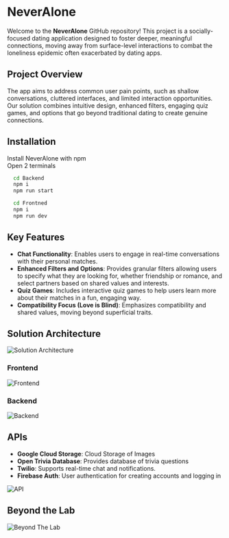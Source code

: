 # NeverAlone

Welcome to the **NeverAlone** GitHub repository! This project is a socially-focused dating application designed to foster deeper, meaningful connections, moving away from surface-level interactions to combat the loneliness epidemic often exacerbated by dating apps.

## Project Overview

The app aims to address common user pain points, such as shallow conversations, cluttered interfaces, and limited interaction opportunities. Our solution combines intuitive design, enhanced filters, engaging quiz games, and options that go beyond traditional dating to create genuine connections.

## Installation

Install NeverAlone with npm <br>
Open 2 terminals

```bash
  cd Backend
  npm i
  npm run start
```

```bash
  cd Frontned
  npm i
  npm run dev
```
    
## Key Features

- **Chat Functionality**: Enables users to engage in real-time conversations with their personal matches.
- **Enhanced Filters and Options**: Provides granular filters allowing users to specify what they are looking for, whether friendship or romance, and select partners based on shared values and interests.
- **Quiz Games**: Includes interactive quiz games to help users learn more about their matches in a fun, engaging way.
- **Compatibility Focus (Love is Blind)**: Emphasizes compatibility and shared values, moving beyond superficial traits.

## Solution Architecture

![Solution Architecture](Frontend/src/assets/SolutionArchitecture.png)

### Frontend

![Frontend](Frontend/src/assets/FrontendStack.png)

### Backend

![Backend](Frontend/src/assets/BackendStack.png)

## APIs

- **Google Cloud Storage**: Cloud Storage of Images
- **Open Trivia Database**: Provides database of trivia questions
- **Twilio**: Supports real-time chat and notifications.
- **Firebase Auth**: User authentication for creating accounts and logging in

![API](Frontend/src/assets/ApiStack.png)

## Beyond the Lab

![Beyond The Lab](Frontend/src/assets/BtlStack.png)

